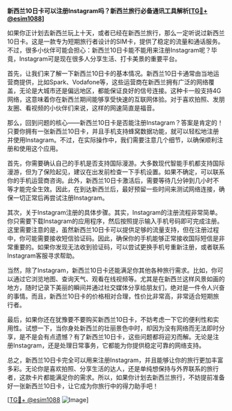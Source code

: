 **新西兰10日卡可以注册Instagram吗？新西兰旅行必备通讯工具解析[[TG💪+ @esim1088](https://t.me/s/esim1088)]**

如果你正计划去新西兰玩上十天，或者已经在新西兰旅行，那么一定听说过新西兰10日卡。这是一款专为短期旅行者设计的SIM卡，提供了稳定的流量和通话服务。不过，很多小伙伴可能会担心：新西兰10日卡能不能用来注册Instagram呢？毕竟，Instagram可是现在很多人分享生活、打卡美景的重要平台。

首先，让我们来了解一下新西兰10日卡的基本情况。新西兰10日卡通常由当地运营商提供，比如Spark、Vodafone等，这些运营商在新西兰拥有广泛的网络覆盖，无论是大城市还是偏远地区，都能保证良好的信号连接。这种卡一般支持4G网络，这意味着你在新西兰期间能够享受快速的互联网体验。对于喜欢拍照、发朋友圈、看视频的小伙伴们来说，这样的网速简直是福音。

那么，回到问题的核心——新西兰10日卡是否能注册Instagram？答案是肯定的！只要你拥有一张新西兰10日卡，并且手机支持蜂窝数据功能，就可以轻松地注册并使用Instagram。不过，在实际操作中，我们需要注意几个细节，以确保顺利注册和使用这个应用。

首先，你需要确认自己的手机是否支持国际漫游。大多数现代智能手机都支持国际漫游，但为了保险起见，建议在出发前检查一下手机设置。如果不确定，可以联系你的手机运营商咨询。此外，新西兰10日卡激活后，需要等待几分钟到几小时不等才能完全生效。因此，在到达新西兰后，最好预留一些时间来测试网络连接，确保一切正常后再尝试注册Instagram。

其次，关于Instagram注册的具体步骤。其实，Instagram的注册流程非常简单。你只需要下载Instagram的应用程序，然后按照提示输入手机号码即可完成注册。这里需要注意的是，虽然新西兰10日卡可以提供足够的流量支持，但在注册过程中，你可能需要接收短信验证码。因此，确保你的手机能够正常接收国际短信是非常重要的。如果你发现无法收到验证码，可以尝试更换手机号重新注册，或者联系Instagram客服寻求帮助。

当然，除了Instagram，新西兰10日卡还能满足你其他各种旅行需求。比如，你可以通过它浏览地图、查询天气、观看在线视频等。尤其是在新西兰这样风景如画的地方，随时记录下美丽的瞬间并通过社交媒体分享给朋友们，绝对是一件令人兴奋的事情。而且，新西兰10日卡的价格相对合理，性价比非常高，非常适合短期旅行者。

最后，如果你还在犹豫要不要购买新西兰10日卡，不妨考虑一下它的便利性和实用性。试想一下，当你身处新西兰的壮丽景色中时，却因为没有网络而无法即时分享，是不是会有点遗憾？有了新西兰10日卡，这些问题都将迎刃而解。无论是注册Instagram，还是处理日常事务，它都能为你提供稳定可靠的网络支持。

总之，新西兰10日卡完全可以用来注册Instagram，并且能够让你的旅行更加丰富多彩。无论你是喜欢拍照、分享生活的达人，还是单纯想保持与外界联系的旅行者，这款卡片都能满足你的需求。所以，如果你计划去新西兰旅行，不妨提前准备好一张新西兰10日卡，让它成为你旅行中的得力助手吧！

[[TG💪+ @esim1088](https://t.me/s/esim1088) ![Image](https://i.postimg.cc/4NQfJmqS/Snipaste-2025-05-13-00-14-12.png)]